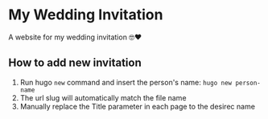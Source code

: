 # My Wedding Invitation

A website for my wedding invitation :nerd_face::heart:

## How to add new invitation

1. Run hugo `new` command and insert the person's name: `hugo new person-name`
2. The url slug will automatically match the file name
3. Manually replace the Title parameter in each page to the desirec name
